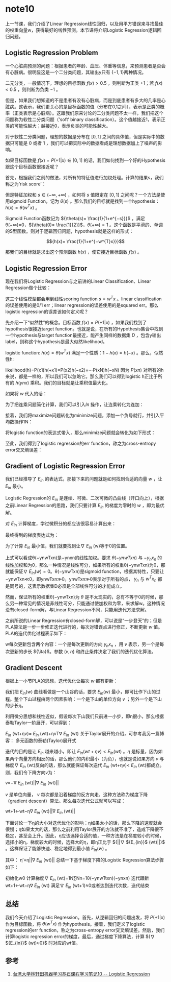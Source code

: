 # note10

上一节课，我们介绍了Linear Regression线性回归，以及用平方错误来寻找最佳的权重向量w，获得最好的线性预测。本节课将介绍Logistic Regression逻辑回归问题。

## Logistic Regression Problem

一个心脏病预测的问题：根据患者的年龄、血压、体重等信息，来预测患者是否会有心脏病。很明显这是一个二分类问题，其输出y只有 ${\{-1,1\}}$两种情况。

二元分类，一般情况下，理想的目标函数 ${f(x)>0.5}$ ，则判断为正类 ${+1}$；若 ${f(x) < 0.5}$ ，则判断为负类 ${-1}$ 。

但是，如果我们想知道的不是患者有没有心脏病，而是到底患者有多大的几率是心脏病。这表示，我们更关心的是目标函数的值（分布在0,1之间），表示是正类的概率（正类表示是心脏病）。这跟我们原来讨论的二分类问题不太一样，我们把这个问题称为软性二分类问题（’soft’ binary classification）。这个值越接近1，表示正类的可能性越大；越接近0，表示负类的可能性越大。

对于软性二分类问题，理想的数据是分布在 ${[0,1]}$ 之间的具体值，但是实际中的数据只可能是 ${0}$ 或者 ${1}$ ，我们可以把实际中的数据看成是理想数据加上了噪声的影响。

如果目标函数是 ${ f(x)=P(+1|x)∈[0,1]}$ 的话，我们如何找到一个好的Hypothesis跟这个目标函数很接近呢？

首先，根据我们之前的做法，对所有的特征值进行加权处理。计算的结果s，我们称之为’risk score’：

但是特征加权和 ${s∈(−∞,+∞)}$ ，如何将 ${s}$ 值限定在 ${[0,1]}$ 之间呢？一个方法是使用sigmoid Function，记为 ${\theta(s)}$ 。那么我们的目标就是找到一个hypothesis： ${h(x) = \theta(w^{T}x)}$ 。

Sigmoid Function函数记为 ${\theta(s)= \frac{1}{1+e^{−s}}}$ ，满足θ(−∞)=0，${\theta(0)= \frac{1}{2}}$，${\theta(+∞) = 1}$ 。这个函数是平滑的、单调的S型函数。则对于逻辑回归问题，hypothesis就是这样的形式：

$${h(x)= \frac{1}{1+e^{−w^{T}x}}}$$

那我们的目标就是求出这个预测函数 ${h(x)}$ ，使它接近目标函数 ${f(x)}$ 。

## Logistic Regression Error

现在我们将Logistic Regression与之前讲的Linear Classification、Linear Regression做个比较：

这三个线性模型都会用到线性scoring function ${s = w^{T}x}$ 。linear classification的误差使用的是0/1 err；linear regression的误差使用的是squared err。那么logistic regression的误差该如何定义呢？

先介绍一下“似然性”的概念。目标函数 ${f(x) = P(+1|x)}$ ，如果我们找到了hypothesis很接近target function。也就是说，在所有的Hypothesis集合中找到一个hypothesis与target function最接近，能产生同样的数据集 ${D}$ ，包含y输出label，则称这个hypothesis是最大似然likelihood。

logistic function: ${h(x) = \theta(w^{T}x)}$ 满足一个性质：${1−h(x)=h(−x)}$ 。那么，似然性h:

likelihood(h)=P(x1)h(+x1)×P(x2)h(−x2)×⋯P(xN)h(−xN)
因为 ${P(xn)}$ 对所有的h来说，都是一样的，所以我们可以忽略它。那么我们可以得到logistic h正比于所有的 ${h(ynx)}$ 乘积。我们的目标就是让乘积值最大化。

如果将 ${w}$ 代入的话：

为了把连乘问题简化计算，我们可以引入${ln}$ 操作，让连乘转化为连加：

接着，我们将maximize问题转化为minimize问题，添加一个负号就行，并引入平均数操作1N：

将logistic function的表达式带入，那么minimize问题就会转化为如下形式：

至此，我们得到了logistic regression的err function，称之为cross-entropy error交叉熵误差：

## Gradient of Logistic Regression Error

我们已经推导了 ${E_{in}}$ 的表达式，那接下来的问题就是如何找到合适的向量 ${w}$ ，让 ${E_{in}}$ 最小。

Logistic Regression的 ${E_{in}}$ 是连续、可微、二次可微的凸曲线（开口向上），根据之前Linear Regression的思路，我们只要计算 ${E_{in}}$ 的梯度为零时的 ${w}$ ，即为最优解。

对 ${E_{in}}$ 计算梯度，学过微积分的都应该很容易计算出来：

最终得到的梯度表达式为：

为了计算 ${E_{in}}$ 最小值，我们就要找到让∇ ${E_{in}}$ (w)等于0的位置。

上式可以看成θ(−ynwTxn)是−ynxn的线性加权。要求 ${\theta(−ynwTxn)}$ 与 ${−y_n x_n}$ 的线性加权和为0，那么一种情况是线性可分，如果所有的权重θ(−ynwTxn)为0，那就能保证∇ ${E_{in}(w) = 0}$。θ(−ynwTxn)是sigmoid function，根据其特性，只要让−ynwTxn≪0，即ynwTxn≫0。ynwTxn≫0表示对于所有的点， ${y_{n}}$ 与 ${w^{T}x_{n}}$ 都是同号的，这表示数据集D必须是全部线性可分的才能成立。

然而，保证所有的权重θ(−ynwTxn)为 ${\theta}$ 是不太现实的，总有不等于0的时候，那么另一种常见的情况是非线性可分，只能通过使加权和为零，来求解w。这种情况没有closed-form解，与Linear Regression不同，只能用迭代方法求解。

之前所说的Linear Regression有closed-form解，可以说是“一步登天”的；但是PLA算法是一步一步修正迭代进行的，每次对错误点进行修正，不断更新 ${w}$ 值。PLA的迭代优化过程表示如下：

w每次更新包含两个内容：一个是每次更新的方向 ${y_{n}x_{n}}$ ，用 ${v}$ 表示，另一个是每次更新的步长 ${\ita}$。参数 ${(v,η)}$ 和终止条件决定了我们的迭代优化算法。

## Gradient Descent

根据上一小节PLA的思想，迭代优化让每次 ${w}$ 都有更新：

我们把 ${E_{in}(w)}$ 曲线看做是一个山谷的话，要求 ${E_{in}(w)}$ 最小，即可比作下山的过程。整个下山过程由两个因素影响：一个是下山的单位方向 ${v}$ ；另外一个是下山的步长η。

利用微分思想和线性近似，假设每次下山我们只前进一小步，即η很小，那么根据泰勒Taylor一阶展开，可以得到： 

 ${E_{in}}$ (wt+ηv)≈ ${E_{in}}$ (wt)+ηvT∇ ${E_{in}}$ (wt)
关于Taylor展开的介绍，可参考我另一篇博客： 
多元函数的泰勒(Taylor)展开式

迭代的目的是让 ${E_{in}}$ 越来越小，即让 ${E_{in}(wt+ηv)<E_{in}(wt)}$ 。${η}$ 是标量，因为如果两个向量方向相反的话，那么他们的内积最小（为负），也就是说如果方向 ${v}$ 与梯度∇ ${E_{in}}$ (wt)反向的话，那么就能保证每次迭代 ${E_{in}}$ (wt+ηv)< ${E_{in}}$ (wt)都成立。则，我们令下降方向v为： 

v=−∇ ${E_{in}}$ (wt)||∇ ${E_{in}}$ (wt)||

 ${v}$ 是单位向量， ${v}$ 每次都是沿着梯度的反方向走，这种方法称为梯度下降（gradient descent）算法。那么每次迭代公式就可以写成： 

wt+1←wt−η∇ ${E_{in}}$ (wt)||∇ ${E_{in}}$ (wt)||

下面讨论一下η的大小对迭代优化的影响：η如果太小的话，那么下降的速度就会很慢；η如果太大的话，那么之前利用Taylor展开的方法就不准了，造成下降很不稳定，甚至会上升。因此，η应该选择合适的值，一种方法是在梯度较小的时候，选择小的η，梯度较大的时候，选择大的η，即η正比于 ${||∇ ${E_{in}}$ (wt)||}$ 。这样保证了能够快速、稳定地得到最小值 ${E_{in}(w)}$ 。

其中： 
η′=η||∇ ${E_{in}}$ (wt)||
总结一下基于梯度下降的Logistic Regression算法步骤如下：

初始化w0
计算梯度∇ ${E_{in}}$ (wt)=1N∑Nn=1θ(−ynwTtxn)(−ynxn)
迭代跟新wt+1←wt−η∇ ${E_{in}}$ (wt)
满足∇ ${E_{in}}$ (wt+1)≈0或者达到迭代次数，迭代结束

## 总结

我们今天介绍了Logistic Regression。首先，从逻辑回归的问题出发，将 ${P(+1|x)}$ 作为目标函数，将 ${θ(w^{T}x)}$ 作为hypothesis。接着，我们定义了logistic regression的err function，称之为cross-entropy error交叉熵误差。然后，我们计算logistic regression error的梯度，最后，通过梯度下降算法，计算 ${∇ ${E_{in}}$ (wt)≈0}$ 时对应的wt值。

## 参考

1. [台湾大学林轩田机器学习基石课程学习笔记10 -- Logistic Regression](http://blog.csdn.net/red_stone1/article/details/72229903)